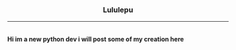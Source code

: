 ### <p align="center">Lululepu</p>
----
<br>
<strong>
Hi im a new python dev i will post some of my creation here
</strong>
